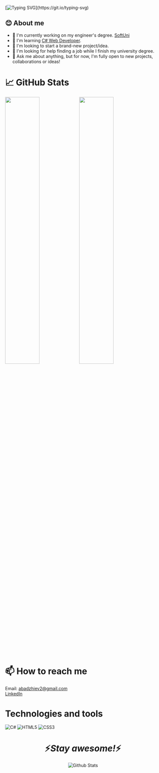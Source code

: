 [![Typing SVG](https://readme-typing-svg.herokuapp.com?size=30&color=FFFFFF&lines=Hi+I'm+Ivan+Abadzhiev!)](https://git.io/typing-svg)

## **😊 About me**

- 🔭 I'm currently working on my engineer's degree. [SoftUni](https://softuni.bg/)
- 🌱 I'm learning [C# Web Developer](https://softuni.bg/curriculum).
- 👯 I'm looking to start a brand-new project/idea.
- 🤔 I'm looking for help finding a job while I finish my university degree.
- 💬 Ask me about anything, but for now, I'm fully open to new projects, collaborations or ideas!


# 📈 GitHub Stats
<img align="left" width="47%" src="https://github-readme-stats.vercel.app/api?username=IvanAbadjiev&show_icons=true&theme=radical" />
<img align="left" width="47%" src="https://github-readme-stats.vercel.app/api/top-langs/?username=IvanAbadjiev&layout=compact" />

# 📫 How to reach me

Email: abadzhiev2@gmail.com       
[LinkedIn](https://www.linkedin.com/in/%D0%B8%D0%B2%D0%B0%D0%BD-%D0%B0%D0%B1%D0%B0%D0%B6%D0%B8%D0%B5%D0%B2-11bba9260/)
# Technologies and tools
![C#](https://img.shields.io/badge/c%23-%23239120.svg?style=for-the-badge&logo=c-sharp&logoColor=white)
![HTML5](https://img.shields.io/badge/html5-%23E34F26.svg?style=for-the-badge&logo=html5&logoColor=white)
![CSS3](https://img.shields.io/badge/css3-%231572B6.svg?style=for-the-badge&logo=css3&logoColor=white)

<h1 align='center'>⚡️<i>Stay awesome!</i>⚡️</h1>

<p align="center">
        <img src="https://raw.githubusercontent.com/mayhemantt/mayhemantt/Update/svg/Bottom.svg" alt="Github Stats" />
</p>
